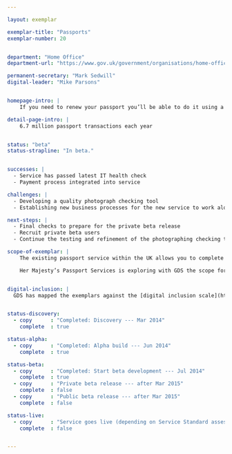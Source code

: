 ```yaml
---

layout: exemplar

exemplar-title: "Passports"
exemplar-number: 20


department: "Home Office"
department-url: "https://www.gov.uk/government/organisations/home-office"

permanent-secretary: "Mark Sedwill"
digital-leader: "Mike Parsons"


homepage-intro: |
    If you need to renew your passport you’ll be able to do it using a simple online service

detail-page-intro: |
    6.7 million passport transactions each year


status: "beta"
status-strapline: "In beta."


successes: |
  - Service has passed latest IT health check
  - Payment process integrated into service

challenges: |
  - Developing a quality photograph checking tool
  - Establishing new business processes for the new service to work alongside current arrangements

next-steps: |
  - Final checks to prepare for the private beta release
  - Recruit private beta users
  - Continue the testing and refinement of the photographing checking tool

scope-of-exemplar: |
    The existing passport service within the UK allows you to complete an online application form to apply for, renew or update a passport. The user then prints a declaration form, signs and dates it and sends it for processing with any documents or photographs that are needed.

    Her Majesty’s Passport Services is exploring with GDS the scope for a fully digital passport service for UK adult renewals.


digital-inclusion: |
  GDS has mapped the exemplars against the [digital inclusion scale](https://www.gov.uk/government/publications/government-digital-inclusion-strategy/government-digital-inclusion-strategy#measuring-digital-exclusion) to help show where these services may be difficult for some people to use. [See the rating for Passports](https://www.gov.uk/government/publications/government-digital-inclusion-strategy/exemplar-services-and-identity-assurance-how-complex-they-are#passports).


status-discovery:
  - copy      : "Completed: Discovery --- Mar 2014"
    complete  : true

status-alpha:
  - copy      : "Completed: Alpha build --- Jun 2014"
    complete  : true

status-beta:
  - copy      : "Completed: Start beta development --- Jul 2014"
    complete  : true
  - copy      : "Private beta release --- after Mar 2015"
    complete  : false
  - copy      : "Public beta release --- after Mar 2015"
    complete  : false

status-live:
  - copy      : "Service goes live (depending on Service Standard assessment) --- after March 2015"
    complete  : false


---
```

